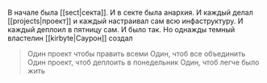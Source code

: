 В начале была [[sect|секта]]. И в секте была анархия. И каждый делал [[projects|проект]] и каждый настраивал сам всю инфаструктуру. И каждый деплоил в пятницу сам. И было так. Но однажды темный властелин [[kirbyte|Саурон]] создал

> Один проект чтобы править всеми
> Один, чтоб все объединить
> Один проект, чтоб деплоить в понедельник
> Один, чтоб легче было жить